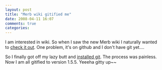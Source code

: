 ```yaml
---
layout: post
title: "Merb wiki gitified me"
date: 2008-04-11 16:07
comments: true
categories: 
---
```


<p>I am interested in wiki. So when I saw the new Merb wiki I naturally wanted to <a href="http://github.com/meekish/collective">check it out</a>. One problem, it's on github and I don't have git yet....</p>

<p>So I finally got off my lazy butt and <a href="http://tinyurl.com/4s5k8v">installed git</a>. The process was painless. Now I am all gitified to version 1.5.5. Yeeeha gitty up~~</p>
